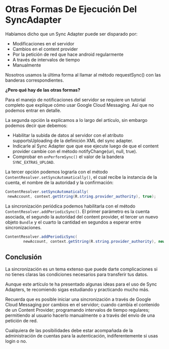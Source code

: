 # Otras Formas De Ejecución Del SyncAdapter

Habíamos dicho que un Sync Adapter puede ser disparado por:

* Modificaciones en el servidor
* Cambios en el content provider
* Por la petición de red que hace android regularmente
* A través de intervalos de tiempo
* Manualmente

Nosotros usamos la última forma al llamar al método requestSync() con las banderas correspondientes.

**¿Pero qué hay de las otras formas?**

Para el manejo de notificaciones del servidor se requiere un tutorial completo que explique cómo usar Google Cloud Messaging. Así que no podemos entrar en detalle.

La segunda opción la explicamos a lo largo del artículo, sin embargo podemos decir que debemos:

* Habilitar la subida de datos al servidor con el atributo supportsUploading de la definición XML del sync adapter.
* Indicarle al Sync Adapter que que ese ejecute luego de que el content provider cambie con el método notifyChange(uri, null, true).
* Comprobar en `onPerformSync()` el valor de la bandera `SYNC_EXTRAS_UPLOAD`.

La tercer opción podemos lograrla con el método `ContentResolver.setSyncAutomatically()`, el cual recibe la instancia de la cuenta, el nombre de la autoridad y la confirmación:

```java 
ContentResolver.setSyncAutomatically(
 newAccount, context.getString(R.string.provider_authority), true);
```

La sincronización periódica podemos habilitarla con el método `ContentResolver.addPeriodicSync()`. El primer parámetro es la cuenta asociada, el segundo la autoridad del content provider, el tercer un nuevo objeto `Bundle` y el cuarto la cantidad en segundos a esperar entre sincronizaciones.

```java 
ContentResolver.addPeriodicSync(
        newAccount, context.getString(R.string.provider_authority), new Bundle(),3600);
```


## Conclusión

La sincronización es un tema extenso que puede darte complicaciones si no tienes claras las condiciones necesarios para transferir tus datos.

Aunque este artículo te ha presentado algunas ideas para el uso de Sync Adapters, te recomiendo sigas estudiando y practicando mucho más.

Recuerda que es posible iniciar una sincronización a través de Google Cloud Messaging por cambios en el servidor; cuando cambia el contenido de un Content Provider; programando intervalos de tiempo regulares; permitiendo al usuario hacerlo manualmente o a través del envío de una petición de red.

Cualquiera de las posibilidades debe estar acompañada de la administración de cuentas para la autenticación, indiferentemente si usas login o no.